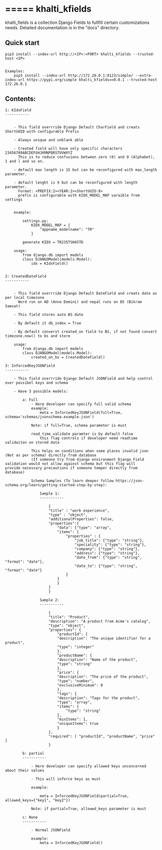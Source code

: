=====
khalti_kfields
=====

khalti_fields is a collection Django Fields to fullfill certain customizations needs.
Detailed documentation is in the "docs" directory.

Quick start
-----------


	pip3 install --index-url http://<IP>:<PORT> khalti_kfields --trusted-host <IP>


	Examples:
		pip3 install --index-url http://172.26.0.1:8123/simple/ --extra-index-url https://pypi.org/simple khalti_kfields==0.0.1 --trusted-host 172.26.0.1



Contents:
-----------


	1: KIdxField
	-----------

		
		- This field overrride Django Default CharField and creats ShortUUID with configurable Prefix
		
		- Always unique and unblank able
		
		- Created field will have only specific characters 23456789ABCDEFGHJKMNPQRSTUVWXYZ
		  This is to reduce confusions between zero (0) and O (Alphabet), 1 and l and so on.
		
		- default max length is 15 but can be reconfigured with max_length parameter.
		
		- default lenght is 9 but can be reconfigured with length parameter.
		  Format: <PREFIX:2><YEAR:2><ShortUUID:8>
		  prefix is configurable with KIDX_MODEL_MAP varaible from settings
		
		
		example: 
			
			settings.py:
				KIDX_MODEL_MAP = {
					"appname_modelname": "TR"
				}

			generate KIDX = TR235TSH45TD

		usage:
			from django.db import models
			class DJANGOModel(models.Model):
				idx = KIdxField()


	2: CreatedDateField
	-----------

		
		- This field overrride Django Default DateField and creats date as per local timezone
		  Word run on AD (Anno Domini) and nepal runs on BS (Bikram Samvat)
		
		- This field stores auto BS date
		
		- By default it db_index = True
		
		- By default converst created_on field to BS, if not found convert timezone.now() to bs and store
	
		usage:
			from django.db import models
			class DJANGOModel(models.Model):
				created_on_bs = CreatedDateField()
	
	3: InforcedKeyJSONField
	-----------

		- This field overrride Django Default JSONField and help control over possibel keys and schema
		
		- Have 3 possible models:
		
			a: Full 
				- Here developer can specify full valid schema
				example:
					meta = InforcedKeyJSONField(full=True, schema='schemas/jsonschema.example.json')
				
				Note: if full=True, schema parameter is must		

				read_time_validate paramter is by default false
					this flag controls if developer need readtime validaiton on stored data
					
				This helps on conditions when some places invalid json (Not as per schema) directly from database 
				(If someone try from django environment Django Field validation would not allow against schema but this flag will 					 provide necessary precautions if someone temper directly from database)
				
				Schema Samples (To learn deeper follow https://json-schema.org/learn/getting-started-step-by-step):
					
					Sample 1:
					-----------

						{
						"title" : "work experience",
						"type" : "object",
						"additionalProperties": false,
						"properties":{
							"data": {"type": "array",
							"items": {
								"properties" : {
									"job_title": {"type": "string"},
									"speciality": {"type": "string"},
									"company": {"type": "string"},
									"address": {"type": "string"},
									"date_from": {"type": "string", "format": "date"},
									"date_to": {"type": "string", "format": "date"}
								}
							}
							}
						}
						}			

					Sample 2: 
					-----------

						{   
						"title": "Product",
						"description": "A product from Acme's catalog",
						"type": "object",
						"properties": {
							"productId": {
							"description": "The unique identifier for a product",
							"type": "integer"
							},
							"productName": {
							"description": "Name of the product",
							"type": "string"
							},
							"price": {
							"description": "The price of the product",
							"type": "number",
							"exclusiveMinimum": 0
							},
							"tags": {
							"description": "Tags for the product",
							"type": "array",
							"items": {
								"type": "string"
							},
							"minItems": 1,
							"uniqueItems": true
							}
						},
						"required": [ "productId", "productName", "price" ]
						}

			b: partial 
			-----------

				- Here developer can specify allowed keys unconcerned about their values
		
				- This will inforce keys as must
				
				example:
				
					meta = InforcedKeyJSONField(partial=True, allowed_keys={"key1", "key2"})
				
				Note: if partial=True, allowed_keys parameter is must		

			c: None 
			-----------

				- Normal JSONField
				
				example:
					meta = InforcedKeyJSONField()


